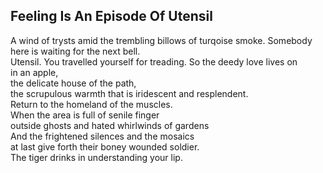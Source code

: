 Feeling Is An Episode Of Utensil
--------------------------------
A wind of trysts amid the trembling billows of turqoise smoke. Somebody here is waiting for the next bell.  
Utensil. You travelled yourself for treading. So the deedy love lives on  
in an apple,  
the delicate house of the path,  
the scrupulous warmth that is iridescent and resplendent.  
Return to the homeland of the muscles.  
When the area is full of senile finger  
outside ghosts and hated whirlwinds of gardens  
And the frightened silences and the mosaics  
at last give forth their boney wounded soldier.  
The tiger drinks in understanding your lip.  
